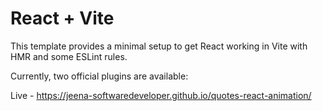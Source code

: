 # React + Vite

This template provides a minimal setup to get React working in Vite with HMR and some ESLint rules.

Currently, two official plugins are available:

Live - https://jeena-softwaredeveloper.github.io/quotes-react-animation/
